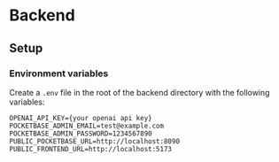 # Backend

## Setup

### Environment variables

Create a `.env` file in the root of the backend directory with the following variables:

```
OPENAI_API_KEY={your openai api key}
POCKETBASE_ADMIN_EMAIL=test@example.com
POCKETBASE_ADMIN_PASSWORD=1234567890
PUBLIC_POCKETBASE_URL=http://localhost:8090
PUBLIC_FRONTEND_URL=http://localhost:5173
```
